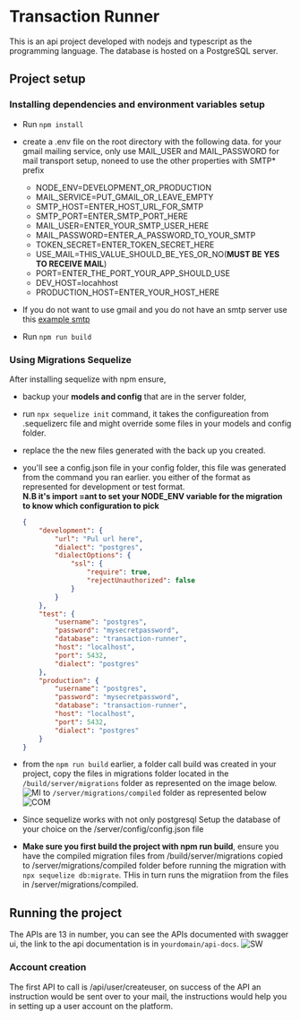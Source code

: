 # Transaction Runner

This is an api project developed with nodejs and typescript as the programming language. The database is hosted on a PostgreSQL server. 

## Project setup
### Installing dependencies and environment variables setup
- Run  `npm install`
- create a .env file on the root directory with the following data. for your gmail mailing service, only use MAIL_USER and MAIL_PASSWORD for mail transport setup, noneed to use the other properties with SMTP* prefix

    - NODE_ENV=DEVELOPMENT_OR_PRODUCTION
    - MAIL_SERVICE=PUT_GMAIL_OR_LEAVE_EMPTY
    - SMTP_HOST=ENTER_HOST_URL_FOR_SMTP
    - SMTP_PORT=ENTER_SMTP_PORT_HERE
    - MAIL_USER=ENTER_YOUR_SMTP_USER_HERE
    - MAIL_PASSWORD=ENTER_A_PASSWORD_TO_YOUR_SMTP
    - TOKEN_SECRET=ENTER_TOKEN_SECRET_HERE
    - USE_MAIL=THIS_VALUE_SHOULD_BE_YES_OR_NO(**MUST BE YES TO RECEIVE MAIL**)
    - PORT=ENTER_THE_PORT_YOUR_APP_SHOULD_USE
    - DEV_HOST=locahhost
    - PRODUCTION_HOST=ENTER_YOUR_HOST_HERE
- If you do not want to use gmail and you do not have an smtp server use this [example smtp](https://nodemailer.com/about/#example) 
- Run `npm run build`

### Using Migrations Sequelize
After installing sequelize with npm ensure, 
- backup your **models and config** that are in the server folder, 
- run `npx sequelize init` command, it takes the configureation from .sequelizerc file and might override some files in your models and config folder. 
- replace the the new files generated with the back up you created.
- you'll see a config.json file in your config folder, this file was generated from the command you ran earlier. you either of the format as represented for development or test format. \
**N.B it's import =ant to set your NODE_ENV variable for the migration to know which configuration to pick**
    ```JSON
    { 
        "development": {
            "url": "Pul url here",
            "dialect": "postgres",
            "dialectOptions": {
                "ssl": {
                    "require": true,
                    "rejectUnauthorized": false
                }
            }
        },
        "test": {
            "username": "postgres",
            "password": "mysecretpassword",
            "database": "transaction-runner",
            "host": "localhost",
            "port": 5432,
            "dialect": "postgres"
        },
        "production": {
            "username": "postgres",
            "password": "mysecretpassword",
            "database": "transaction-runner",
            "host": "localhost",
            "port": 5432,
            "dialect": "postgres"
        }
  }
  ```

- from the `npm run build` earlier, a folder call build was created in your project, copy the files in migrations folder located in the `/build/server/migrations` folder as represented on the image below.
![MI](buildversionofmigrations.png) to `/server/migrations/compiled` folder
as represented below  
![COM](compiledfolder.png)
- Since sequelize works with not only postgresql Setup the database of your choice on the /server/config/config.json file
- **Make sure you first build the project with npm run build**, ensure you have the compiled migration files from /build/server/migrations copied to /server/migrations/compiled folder before running the migration with `npx sequelize db:migrate`. THis in turn runs the migratiion from the files in /server/migrations/compiled.

## Running the project
The APIs are 13 in number, you can see the APIs documented with swagger ui, the link to the api documentation is in `yourdomain/api-docs`. 
![SW](SWAGGERUI.png)
### Account creation
The first API to call is /api/user/createuser, on success of the API an instruction would be sent over to your mail, the instructions would help you in setting up a user account on the platform.